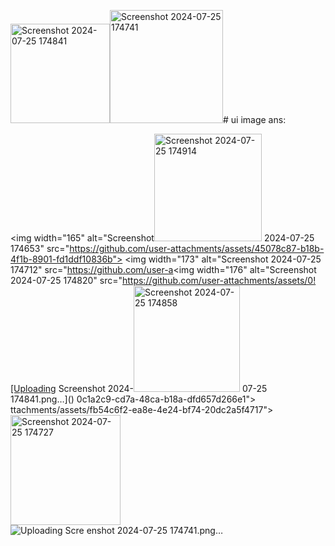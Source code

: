 <img width="159" alt="Screenshot 2024-07-25 174841" src="https://github.com/user-attachments/assets/b9a0058a-14fe-4ace-867b-056ac8e0449a"><img width="181" alt="Screenshot 2024-07-25 174741" src="https://github.com/user-attachments/assets/f7fb750c-4f6b-4a30-86f5-79238fc883fa"># ui image
ans:


<img width="165" alt="Screenshot<img width="172" alt="Screenshot 2024-07-25 174914" src="https://github.com/user-attachments/assets/353c3306-a8fb-4b8d-86f5-c9172e77c14e">
 2024-07-25 174653" src="https://github.com/user-attachments/assets/45078c87-b18b-4f1b-8901-fd1ddf10836b">
<img width="173" alt="Screenshot 2024-07-25 174712" src="https://github.com/user-a<img width="176" alt="Screenshot 2024-07-25 174820" src="https://github.com/user-attachments/assets/0![Uploading Screenshot 2024-<img width="170" alt="Screenshot 2024-07-25 174858" src="https://github.com/user-attachments/assets/d7e8fadf-bda9-4eea-aac2-5d3e3f0172ec">
07-25 174841.png…]()
0c1a2c9-cd7a-48ca-b18a-dfd657d266e1">
ttachments/assets/fb54c6f2-ea8e-4e24-bf74-20dc2a5f4717">
<img width="176" alt="Screenshot 2024-07-25 174727" src="https://github.com/user-attachments/assets/092ce81e-a9b4-4e57-8dcb-fc54db6a66e5">
![Uploading Scre<img width="177" alt="Screenshot 2024-07-25 174753" src="https://github.com/user-attachments/assets/8bad990c-86af-4dfe-932b-a8b2b51e92bd">
enshot 2024-07-25 174741.png…]()
